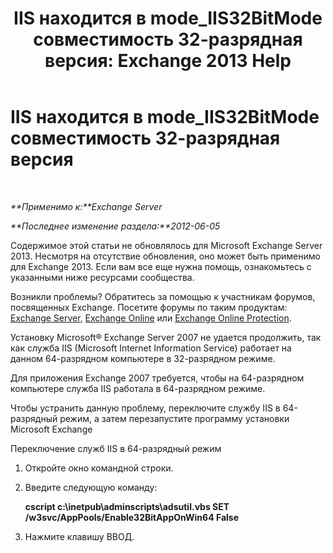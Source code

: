 ﻿---
title: 'IIS находится в mode_IIS32BitMode совместимость 32-разрядная версия: Exchange 2013 Help'
TOCTitle: IIS находится в mode_IIS32BitMode совместимость 32-разрядная версия
ms:assetid: 742dfc32-353c-46a2-830e-68aed6a68ce0
ms:mtpsurl: https://technet.microsoft.com/ru-ru/library/ms.exch.setupreadiness.iis32bitmode(v=EXCHG.150)
ms:contentKeyID: 50488412
ms.date: 05/22/2018
mtps_version: v=EXCHG.150
ms.translationtype: MT
---

# IIS находится в mode\_IIS32BitMode совместимость 32-разрядная версия

 

_**Применимо к:**Exchange Server_

_**Последнее изменение раздела:**2012-06-05_

Содержимое этой статьи не обновлялось для Microsoft Exchange Server 2013. Несмотря на отсутствие обновления, оно может быть применимо для Exchange 2013. Если вам все еще нужна помощь, ознакомьтесь с указанными ниже ресурсами сообщества.

Возникли проблемы? Обратитесь за помощью к участникам форумов, посвященных Exchange. Посетите форумы по таким продуктам: [Exchange Server](https://go.microsoft.com/fwlink/p/?linkid=60612), [Exchange Online](https://go.microsoft.com/fwlink/p/?linkid=267542) или [Exchange Online Protection](https://go.microsoft.com/fwlink/p/?linkid=285351).

Установку Microsoft® Exchange Server 2007 не удается продолжить, так как служба IIS (Microsoft Internet Information Service) работает на данном 64-разрядном компьютере в 32-разрядном режиме.

Для приложения Exchange 2007 требуется, чтобы на 64-разрядном компьютере служба IIS работала в 64-разрядном режиме.

Чтобы устранить данную проблему, переключите службу IIS в 64-разрядный режим, а затем перезапустите программу установки Microsoft Exchange

Переключение служб IIS в 64-разрядный режим

1.  Откройте окно командной строки.

2.  Введите следующую команду:
    
    **cscript c:\\inetpub\\adminscripts\\adsutil.vbs SET /w3svc/AppPools/Enable32BitAppOnWin64 False**

3.  Нажмите клавишу ВВОД.

